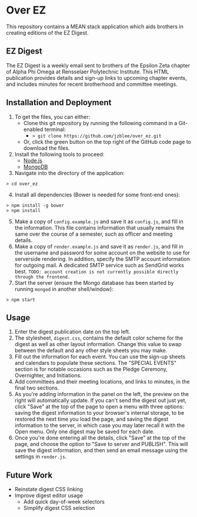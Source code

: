 # Over EZ
This repository contains a MEAN stack application which aids brothers in creating editions of the EZ Digest.
## EZ Digest
The EZ Digest is a weekly email sent to brothers of the Epsilon Zeta chapter of Alpha Phi Omega at Rensselaer Polytechnic Institute. This HTML publication provides details and sign-up links to upcoming chapter events, and includes minutes for recent brotherhood and committee meetings.
## Installation and Deployment
1. To get the files, you can either:
    - Clone this git repository by running the following command in a Git-enabled terminal:
        - `> git clone https://github.com/jzblee/over_ez.git`
    - Or, click the green button on the top right of the GitHub code page to download the files.
2. Install the following tools to proceed:
    - [Node.js](nodejs.org)
    - [MongoDB](https://www.mongodb.org/)
3. Navigate into the directory of the application:
```
> cd over_ez
```
4. Install all dependencies (Bower is needed for some front-end ones):
```
> npm install -g bower
> npm install
```
5. Make a copy of `config.example.js` and save it as `config.js`, and fill in the information. This file contains information that usually remains the same over the course of a semester, such as officer and meeting details.
6. Make a copy of `render.example.js` and save it as `render.js`, and fill in the username and password for some account on the website to use for serverside rendering. In addition, specify the SMTP account information for outgoing mail. A dedicated SMTP service such as SendGrid works best. `TODO: account creation is not currently possible directly through the frontend.`
7. Start the server (ensure the Mongo database has been started by running `mongod` in another shell/window):
```
> npm start
```

## Usage
1. Enter the digest publication date on the top left.
2. The stylesheet, `digest.css`, contains the default color scheme for the digest as well as other layout information. Change this value to swap between the default and any other style sheets you may make.
3. Fill out the information for each event. You can use the sign-up sheets and calendars to populate these sections. The "SPECIAL EVENTS" section is for notable occasions such as the Pledge Ceremony, Overnighter, and Initiations.
4. Add committees and their meeting locations, and links to minutes, in the final two sections.
5. As you're adding information in the panel on the left, the preview on the right will automatically update. If you can't send the digest out just yet, click "Save" at the top of the page to open a menu with three options: saving the digest information to your browser's internal storage, to be restored the next time you load the page, and saving the digest information to the server, in which case you may later recall it with the Open menu. Only one digest may be saved for each date.
6. Once you're done entering all the details, click "Save" at the top of the page, and choose the option to "Save to server and PUBLISH". This will save the digest information, and then send an email message using the settings in `render.js`.

## Future Work
- Reinstate digest CSS linking
- Improve digest editor usage
    - Add quick day-of-week selectors
    - Simplify digest CSS selection
